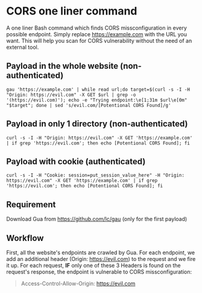 # CORS one liner command

A one liner Bash command which finds CORS missconfiguration in every possible endpoint. Simply replace https://example.com with the URL you want. This will help you scan for CORS vulnerability without the need of an external tool.

## Payload in the whole website (non-authenticated)

`gau 'https://example.com' | while read url;do target=$(curl -s -I -H "Origin: https://evil.com" -X GET $url | grep -o '(https://evil.com)'); echo -e "Trying endpoint:\e[1;31m $url\e[0m" "$target"; done | sed 's/evil.com/[Potentional CORS Found]/g'`

## Payload in only 1 directory (non-authenticated)

`curl -s -I -H "Origin: https://evil.com" -X GET 'https://example.com' | if grep 'https://evil.com'; then echo [Potentional CORS Found]; fi`

## Payload with cookie (authenticated)
`curl -s -I -H "Cookie: session=put_session_value_here" -H "Origin: https://evil.com" -X GET 'https://example.com' | if grep 'https://evil.com'; then echo [Potentional CORS Found]; fi`

## Requirement

Download Gua from https://github.com/lc/gau (only for the first payload)

## Workflow

First, all the website's endpoints are crawled by Gua. For each endpoint, we add an additional header (Origin: https://evil.com) to the request and we fire it up. 
For each request, **IF** only one of these 3 Headers is found on the request's response, the endpoint is vulnerable to CORS missconfiguration:
> Access-Control-Allow-Origin: https://evil.com 
